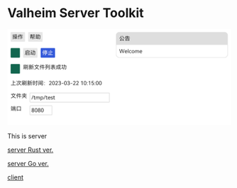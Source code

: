 # Valheim Server Toolkit

![app image](./images/app.png)

This is server

[server Rust ver.](https://github.com/comoyi/seaport)

[server Go ver.](https://github.com/comoyi/valheim-syncer-server)

[client](https://github.com/comoyi/valheim-launcher)
